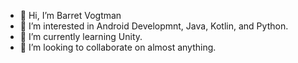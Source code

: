 - 👋 Hi, I’m Barret Vogtman
- 👀 I’m interested in Android Developmnt, Java, Kotlin, and Python.
- 🌱 I’m currently learning Unity.
- 💞️ I’m looking to collaborate on almost anything.

<!---
phoenixredwolf/phoenixredwolf is a ✨ special ✨ repository because its `README.md` (this file) appears on your GitHub profile.
You can click the Preview link to take a look at your changes.
--->
